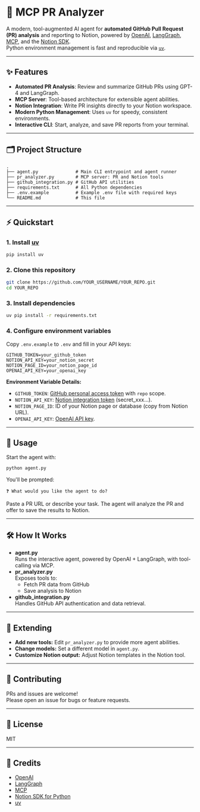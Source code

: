 
# 🚀 MCP PR Analyzer

A modern, tool-augmented AI agent for **automated GitHub Pull Request (PR) analysis** and reporting to Notion, powered by [OpenAI](https://platform.openai.com/), [LangGraph](https://github.com/langchain-ai/langgraph), [MCP](https://github.com/langchain-ai/mcp), and the [Notion SDK](https://github.com/ramnes/notion-sdk-py).  
Python environment management is fast and reproducible via [`uv`](https://github.com/astral-sh/uv).

---

## ✨ Features

- **Automated PR Analysis**: Review and summarize GitHub PRs using GPT-4 and LangGraph.
- **MCP Server**: Tool-based architecture for extensible agent abilities.
- **Notion Integration**: Write PR insights directly to your Notion workspace.
- **Modern Python Management**: Uses `uv` for speedy, consistent environments.
- **Interactive CLI**: Start, analyze, and save PR reports from your terminal.

---

## 🗂️ Project Structure

```
.
├── agent.py              # Main CLI entrypoint and agent runner
├── pr_analyzer.py        # MCP server: PR and Notion tools
├── github_integration.py # GitHub API utilities
├── requirements.txt      # All Python dependencies
├── .env.example          # Example .env file with required keys
└── README.md             # This file
```

---

## ⚡ Quickstart

### 1. Install [uv](https://github.com/astral-sh/uv)

```bash
pip install uv
```

### 2. Clone this repository

```bash
git clone https://github.com/YOUR_USERNAME/YOUR_REPO.git
cd YOUR_REPO
```

### 3. Install dependencies

```bash
uv pip install -r requirements.txt
```

### 4. Configure environment variables

Copy `.env.example` to `.env` and fill in your API keys:

```env
GITHUB_TOKEN=your_github_token
NOTION_API_KEY=your_notion_secret
NOTION_PAGE_ID=your_notion_page_id
OPENAI_API_KEY=your_openai_key
```

**Environment Variable Details:**
- `GITHUB_TOKEN`: [GitHub personal access token](https://github.com/settings/tokens) with `repo` scope.
- `NOTION_API_KEY`: [Notion integration token](https://www.notion.so/my-integrations) (secret_xxx...).
- `NOTION_PAGE_ID`: ID of your Notion page or database (copy from Notion URL).
- `OPENAI_API_KEY`: [OpenAI API key](https://platform.openai.com/api-keys).

---

## 🚦 Usage

Start the agent with:

```bash
python agent.py
```

You'll be prompted:

```
❓ What would you like the agent to do?
```

Paste a PR URL or describe your task. The agent will analyze the PR and offer to save the results to Notion.

---

## 🛠️ How It Works

- **agent.py**  
  Runs the interactive agent, powered by OpenAI + LangGraph, with tool-calling via MCP.
- **pr_analyzer.py**  
  Exposes tools to:
    - Fetch PR data from GitHub
    - Save analysis to Notion
- **github_integration.py**  
  Handles GitHub API authentication and data retrieval.

---

## 🧩 Extending

- **Add new tools:** Edit `pr_analyzer.py` to provide more agent abilities.
- **Change models:** Set a different model in `agent.py`.
- **Customize Notion output:** Adjust Notion templates in the Notion tool.

---

## 🤝 Contributing

PRs and issues are welcome!  
Please open an issue for bugs or feature requests.

---

## 📜 License

MIT

---

## 🌟 Credits

- [OpenAI](https://platform.openai.com/)
- [LangGraph](https://github.com/langchain-ai/langgraph)
- [MCP](https://github.com/langchain-ai/mcp)
- [Notion SDK for Python](https://github.com/ramnes/notion-sdk-py)
- [uv](https://github.com/astral-sh/uv)
